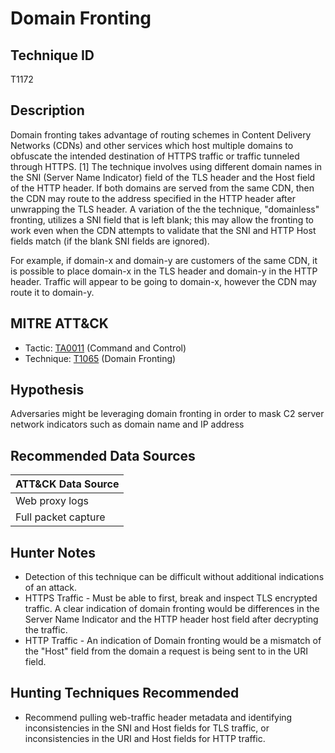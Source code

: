 # Domain Fronting
## Technique ID
T1172


## Description
Domain fronting takes advantage of routing schemes in Content Delivery Networks (CDNs) and other services which host multiple domains to obfuscate the intended destination of HTTPS traffic or traffic tunneled through HTTPS. [1] The technique involves using different domain names in the SNI (Server Name Indicator) field of the TLS header and the Host field of the HTTP header. If both domains are served from the same CDN, then the CDN may route to the address specified in the HTTP header after unwrapping the TLS header. A variation of the the technique, "domainless" fronting, utilizes a SNI field that is left blank; this may allow the fronting to work even when the CDN attempts to validate that the SNI and HTTP Host fields match (if the blank SNI fields are ignored).

For example, if domain-x and domain-y are customers of the same CDN, it is possible to place domain-x in the TLS header and domain-y in the HTTP header. Traffic will appear to be going to domain-x, however the CDN may route it to domain-y.

## MITRE ATT&CK
- Tactic: [TA0011](https://attack.mitre.org/tactics/TA0011/) (Command and Control)
- Technique: [T1065](https://attack.mitre.org/techniques/T1172/) (Domain Fronting)


## Hypothesis
Adversaries might be leveraging domain fronting in order to mask C2 server network indicators such as domain name and IP address



## Recommended Data Sources

| ATT&CK Data Source |
|---------|
| Web proxy logs | 
| Full packet capture |



## Hunter Notes
* Detection of this technique can be difficult without additional indications of an attack.
* HTTPS Traffic - Must be able to first, break and inspect TLS encrypted traffic. A clear 
indication of domain fronting would be differences in the Server Name Indicator and the 
HTTP header host field after decrypting the traffic.
* HTTP Traffic - An indication of Domain fronting would be a mismatch of the 
"Host" field from the domain a request is being sent to in the URI field.
 

## Hunting Techniques Recommended

- Recommend pulling web-traffic header metadata and identifying inconsistencies in the SNI and Host fields for TLS traffic, or inconsistencies in the URI and Host fields for HTTP traffic.
